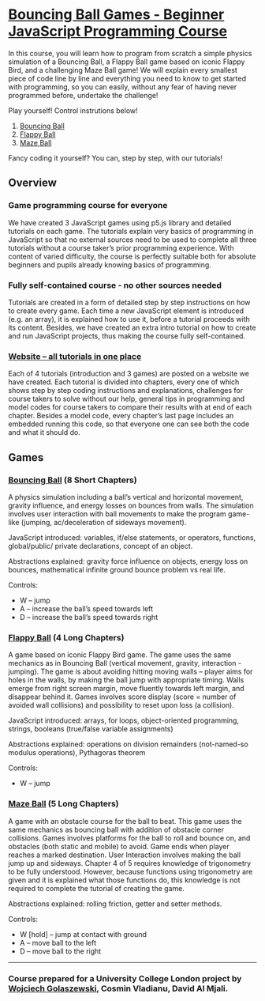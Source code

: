 # [Bouncing Ball Games - Beginner JavaScript Programming Course](https://davidalmjali.wixsite.com/codingcurriculum)

In this course, you will learn how to program from scratch a simple physics simulation of a Bouncing Ball, a Flappy Ball game based on iconic Flappy Bird, and a challenging Maze Ball game! We will explain every smallest piece of code line by line and everything you need to know to get started with programming, so you can easily, without any fear of having never programmed before, undertake the challenge!

Play yourself! Control instrutions below! 

1. [Bouncing Ball](https://gvoy.tech/bouncingball/)
2. [Flappy Ball](https://gvoy.tech/flappyball/)
3. [Maze Ball](https://gvoy.tech/mazeball/)

Fancy coding it yourself? You can, step by step, with our tutorials!

## Overview

### Game programming course for everyone
We have created 3 JavaScript games using p5.js library and detailed tutorials on each game. The tutorials explain very basics of programming in JavaScript so that no external sources need to be used to complete all three tutorials without a course taker’s prior programming experience. With content of varied difficulty, the course is perfectly suitable both for absolute beginners and pupils already knowing basics of programming. 

### Fully self-contained course - no other sources needed
Tutorials are created in a form of detailed step by step instructions on how to create every game. Each time a new JavaScript element is introduced (e.g. an array), it is explained how to use it, before a tutorial proceeds with its content. Besides, we have created an extra intro tutorial on how to create and run JavaScript projects, thus making the course fully self-contained. 

### [Website – all tutorials in one place](https://davidalmjali.wixsite.com/codingcurriculum)
Each of 4 tutorials (introduction and 3 games) are posted on a website we have created. Each tutorial is divided into chapters, every one of which shows step by step coding instructions and explanations, challenges for course takers to solve without our help, general tips in programming and model codes for course takers to compare their results with at end of each chapter. Besides a model code, every chapter’s last page includes an embedded running this code, so that everyone one can see both the code and what it should do.


## Games  	

### [Bouncing Ball](https://gvoy.tech/bouncingball/)	(8 Short Chapters)
A physics simulation including a ball’s vertical and horizontal movement, gravity influence, and energy losses on bounces from walls. The simulation involves user interaction with ball movements to make the program game-like (jumping, ac/deceleration of sideways movement).

JavaScript introduced: 	variables, if/else statements, or operators, functions, global/public/ private declarations, concept of an object.

Abstractions explained: gravity force influence on objects, energy loss on bounces, mathematical infinite ground bounce problem vs real life.

Controls: 	
- W – jump
- A – increase the ball’s speed towards left
- D – increase the ball’s speed towards right

### [Flappy Ball](https://gvoy.tech/flappyball/) 	(4 Long Chapters)
A game based on iconic Flappy Bird game. The game uses the same mechanics as in Bouncing Ball (vertical movement, gravity, interaction - jumping). The game is about avoiding hitting moving walls – player aims for holes in the walls, by making the ball jump with appropriate timing. Walls emerge from right screen margin, move fluently towards left margin, and disappear behind it. Games involves score display (score = number of avoided wall collisions) and possibility to reset upon loss (a collision).

JavaScript introduced: 	arrays, for loops, object-oriented programming, strings, booleans (true/false variable assignments)

Abstractions explained: operations on division remainders (not-named-so modulus operations), Pythagoras theorem 

Controls: 	
- W – jump

### [Maze Ball](https://gvoy.tech/mazeball/)	    (5 Long Chapters)
A game with an obstacle course for the ball to beat. This game uses the same mechanics as bouncing ball with addition of obstacle corner collisions. Games involves platforms for the ball to roll and bounce on, and obstacles (both static and mobile) to avoid. Game ends when player reaches a marked destination. User Interaction involves making the ball jump up and sideways. 
Chapter 4 of 5 requires knowledge of trigonometry to be fully understood. However, because functions using trigonometry are given and it is explained what those functions do, this knowledge is not required to complete the tutorial of creating the game.

Abstractions explained: rolling friction, getter and setter methods.

Controls: 	
- W [hold] – jump at contact with ground
- A – move ball to the left
- D – move ball to the right

------
### Course prepared for a University College London project by [Wojciech Golaszewski](https://github.com/VoytechG), Cosmin Vladianu, David Al Mjali.
